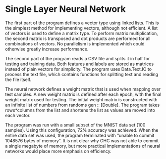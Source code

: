 # Single Layer Neural Network

The first part of the program defines a vector type using linked lists. This is the simplest method for implementing vectors, although not efficient. A list of vectors is used to define a matrix type. To perform matrix multiplication, the second matrix is transposed and dot products are performed for all combinations of vectors. No parallelism is implemented which could otherwise greatly increase performance.

The second part of the program reads a CSV file and splits it in half for testing and training data. Both features and labels are stored as matrices instead of plain vectors for simplicity. The program uses Data.Text.IO to process the text file, which contains functions for splitting text and reading the file itself.

The neural network defines a weight matrix that is used when mapping over test samples. A new weight matrix is defined after each epoch, with the final weight matrix used for testing. The initial weight matrix is constructed with an infinite list of numbers from randoms gen :: [Double]. The program takes rows*columns from the list and shortens the list as values are moved into each vector.

The program was run with a small subset of the MNIST data set (100 samples). Using this configuration, 72% accuracy was achieved. When the entire data set was used, the program terminated with “unable to commit 1048576 bytes of memory”. It is not clear why GHC was not able to commit a single megabyte of memory, but more practical implementations of neural networks would place more emphasis on efficiency.
